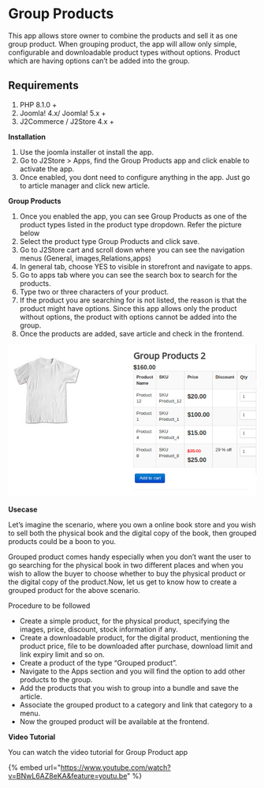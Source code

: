 # Group Products

This app allows store owner to combine the products and sell it as one group product. When grouping product, the app will allow only simple, configurable and downloadable product types without options. Product which are having options can’t be added into the group.

## Requirements <a href="#requirements" id="requirements"></a>

1. PHP 8.1.0 +
2. Joomla! 4.x/ Joomla! 5.x +
3. J2Commerce / J2Store 4.x +

**Installation**

1. Use the joomla installer ot install the app.
2. Go to J2Store > Apps, find the Group Products app and click enable to activate the app.
3. Once enabled, you dont need to configure anything in the app. Just go to article manager and click new article.

**Group Products**

1. Once you enabled the app, you can see Group Products as one of the product types listed in the product type dropdown. Refer the picture below
2. Select the product type Group Products and click save.
3. Go to J2Store cart and scroll down where you can see the navigation menus (General, images,Relations,apps)
4. In general tab, choose YES to visible in storefront and navigate to apps.
5. Go to apps tab where you can see the search box to search for the products.
6. Type two or three characters of your product.
7. If the product you are searching for is not listed, the reason is that the product might have options. Since this app allows only the product without options, the product with options cannot be added into the group.
8. Once the products are added, save article and check in the frontend.

![gp05](https://raw.githubusercontent.com/j2store/doc-images/master/apps/groupproduct_05.png)

**Usecase**

Let’s imagine the scenario, where you own a online book store and you wish to sell both the physical book and the digital copy of the book, then grouped products could be a boon to you.

Grouped product comes handy especially when you don’t want the user to go searching for the physical book in two different places and when you wish to allow the buyer to choose whether to buy the physical product or the digital copy of the product.Now, let us get to know how to create a grouped product for the above scenario.

Procedure to be followed

* Create a simple product, for the physical product, specifying the images, price, discount, stock information if any.
* Create a downloadable product, for the digital product, mentioning the product price, file to be downloaded after purchase, download limit and link expiry limit and so on.
* Create a product of the type “Grouped product”.
* Navigate to the Apps section and you will find the option to add other products to the group.
* Add the products that you wish to group into a bundle and save the article.
* Associate the grouped product to a category and link that category to a menu.
* Now the grouped product will be available at the frontend.

**Video Tutorial**

You can watch the video tutorial for Group Product app

{% embed url="https://www.youtube.com/watch?v=BNwL6AZ8eKA&feature=youtu.be" %}
